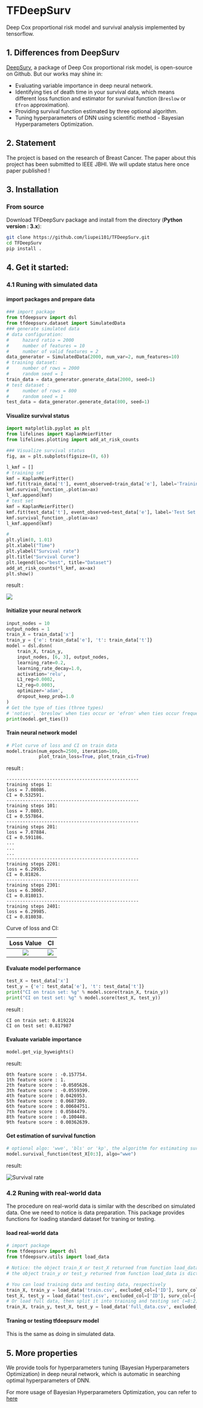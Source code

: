 # TFDeepSurv
Deep Cox proportional risk model and survival analysis implemented by tensorflow.

## 1. Differences from DeepSurv
[DeepSurv](https://github.com/jaredleekatzman/DeepSurv), a package of Deep Cox proportional risk model, is open-source on Github. But our works may shine in:

- Evaluating variable importance in deep neural network.
- Identifying ties of death time in your survival data, which means different loss function and estimator for survival function (`Breslow` or `Efron` approximation).
- Providing survival function estimated by three optional algorithm.
- Tuning hyperparameters of DNN using scientific method - Bayesian Hyperparameters Optimization.

## 2. Statement
The project is based on the research of Breast Cancer. The paper about this project has been submitted to IEEE JBHI. We will update status here once paper published !

## 3. Installation
### From source

Download TFDeepSurv package and install from the directory (**Python version : 3.x**):
```bash
git clone https://github.com/liupei101/TFDeepSurv.git
cd TFDeepSurv
pip install .
```

## 4. Get it started:

### 4.1 Runing with simulated data
#### import packages and prepare data
```python
### import package
from tfdeepsurv import dsl
from tfdeepsurv.dataset import SimulatedData
### generate simulated data
# data configuration: 
#     hazard ratio = 2000
#     number of features = 10
#     number of valid features = 2
data_generator = SimulatedData(2000, num_var=2, num_features=10)
# training dataset: 
#     number of rows = 2000
#     random seed = 1
train_data = data_generator.generate_data(2000, seed=1)
# test dataset :
#     number of rows = 800
#     random seed = 1
test_data = data_generator.generate_data(800, seed=1)
```
#### Visualize survival status
```python
import matplotlib.pyplot as plt
from lifelines import KaplanMeierFitter
from lifelines.plotting import add_at_risk_counts

### Visualize survival status
fig, ax = plt.subplots(figsize=(8, 6))

l_kmf = []
# training set
kmf = KaplanMeierFitter()
kmf.fit(train_data['t'], event_observed=train_data['e'], label='Training Set')
kmf.survival_function_.plot(ax=ax)
l_kmf.append(kmf)
# test set
kmf = KaplanMeierFitter()
kmf.fit(test_data['t'], event_observed=test_data['e'], label='Test Set')
kmf.survival_function_.plot(ax=ax)
l_kmf.append(kmf)

# 
plt.ylim(0, 1.01)
plt.xlabel("Time")
plt.ylabel("Survival rate")
plt.title("Survival Curve")
plt.legend(loc="best", title="Dataset")
add_at_risk_counts(*l_kmf, ax=ax)
plt.show()
```

result :

![](tools/README-survival-status.png)

#### Initialize your neural network
```python
input_nodes = 10
output_nodes = 1
train_X = train_data['x']
train_y = {'e': train_data['e'], 't': train_data['t']}
model = dsl.dsnn(
    train_X, train_y,
    input_nodes, [6, 3], output_nodes, 
    learning_rate=0.2,
    learning_rate_decay=1.0,
    activation='relu', 
    L1_reg=0.0002, 
    L2_reg=0.0003, 
    optimizer='adam',
    dropout_keep_prob=1.0
)
# Get the type of ties (three types)
# 'noties', 'breslow' when ties occur or 'efron' when ties occur frequently
print(model.get_ties())
```

#### Train neural network model
```python
# Plot curve of loss and CI on train data
model.train(num_epoch=2500, iteration=100,
            plot_train_loss=True, plot_train_ci=True)
```

result :
```
-------------------------------------------------
training steps 1:
loss = 7.08086.
CI = 0.532591.
-------------------------------------------------
training steps 101:
loss = 7.0803.
CI = 0.557864.
-------------------------------------------------
training steps 201:
loss = 7.07884.
CI = 0.591186.
...
...
...
-------------------------------------------------
training steps 2201:
loss = 6.29935.
CI = 0.81826.
-------------------------------------------------
training steps 2301:
loss = 6.30067.
CI = 0.818013.
-------------------------------------------------
training steps 2401:
loss = 6.29985.
CI = 0.818038.
```
Curve of loss and CI:

Loss Value                       | CI
:-------------------------------:|:--------------------------------------:
![](tools/README-loss.png)|![](tools/README-ci.png)

#### Evaluate model performance
```python
test_X = test_data['x']
test_y = {'e': test_data['e'], 't': test_data['t']}
print("CI on train set: %g" % model.score(train_X, train_y))
print("CI on test set: %g" % model.score(test_X, test_y))
```
result :
```
CI on train set: 0.819224
CI on test set: 0.817987
```

#### Evaluate variable importance
```python
model.get_vip_byweights()
```
result:
```
0th feature score : -0.157754.
1th feature score : 1.
2th feature score : -0.0505626.
3th feature score : -0.0559399.
4th feature score : 0.0426953.
5th feature score : 0.0687309.
6th feature score : 0.00604751.
7th feature score : 0.0584479.
8th feature score : -0.100448.
9th feature score : 0.00362639.
```

#### Get estimation of survival function
```python
# optional algo: 'wwe', 'bls' or 'kp', the algorithm for estimating survival function
model.survival_function(test_X[0:3], algo="wwe")
```

result:

![Survival rate](tools/README-surv.png)

### 4.2 Runing with real-world data
The procedure on real-world data is similar with the described on simulated data. One we need to notice is data preparation. This package provides functions for loading standard dataset for traning or testing.

#### load real-world data
```python
# import package
from tfdeepsurv import dsl
from tfdeepsurv.utils import load_data

# Notice: the object train_X or test_X returned from function load_data is numpy.array.
# the object train_y or test_y returned from function load_data is dict like {'e': numpy.array,'t': numpy.array}.

# You can load training data and testing data, respectively
train_X, train_y = load_data('train.csv', excluded_col=['ID'], surv_col={'e': 'event', 't': 'time'})
test_X, test_y = load_data('test.csv', excluded_col=['ID'], surv_col={'e': 'event', 't': 'time'})
# Or load full data, then split it into training and testing set (=8:2).
train_X, train_y, test_X, test_y = load_data('full_data.csv', excluded_col=['ID'], surv_col={'e': 'event', 't': 'time'}, split_ratio=0.8)
```

#### Traning or testing tfdeepsurv model
This is the same as doing in simulated data.

## 5. More properties
We provide tools for hyperparameters tuning (Bayesian Hyperparameters Optimization) in deep neural network, which is automatic in searching optimal hyperparameters of DNN.

For more usage of Bayesian Hyperparameters Optimization, you can refer to [here](bysopt/README.md)